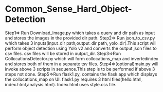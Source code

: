 # Common_Sense_Hard_Object-Detection

Step1=> Run Download_Image.py which takes a query and dir path as input and stores the images in the provided dir path.
Step2=> Run json_to_csv.py which takes 3 inputs(input_dir path,output_dir path, yolo_dir).This script will perform object detection
        using Yolo v2 and converts the output json files to csv files. csv files will be stored in output_dir.
Step3=>Run CollocationsDetector.py which will form collocations_map and invertedindex and stores both of them in a separate tsv files.
Step4=>(optional)main.py will invoke above 3 scripts in sequence.This step is to be performed if above 3 steps not done.
Step5=>Run flask1.py, contains the flask app which displays the collocations_map on UI. flask1.py requires 3 html files(hello.html,
        index.html,analysis.html). Index.html uses style.css file. 
        
